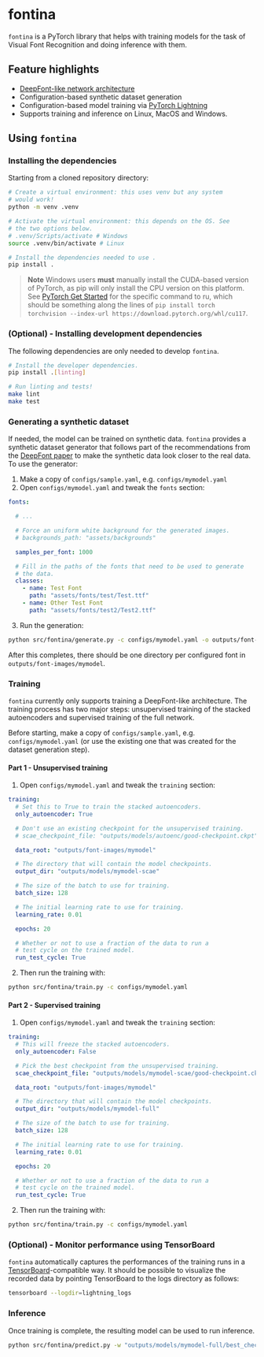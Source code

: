 # fontina
`fontina` is a PyTorch library that helps with training models for the task of Visual Font
Recognition and doing inference with them.

## Feature highlights

* [DeepFont-like network architecture](https://arxiv.org/pdf/1507.03196v1.pdf)
* Configuration-based synthetic dataset generation
* Configuration-based model training via [PyTorch Lightning](https://lightning.ai/pytorch-lightning)
* Supports training and inference on Linux, MacOS and Windows.

## Using `fontina`

### Installing the dependencies
Starting from a cloned repository directory:

```bash
# Create a virtual environment: this uses venv but any system
# would work!
python -m venv .venv

# Activate the virtual environment: this depends on the OS. See
# the two options below.
# .venv/Scripts/activate # Windows
source .venv/bin/activate # Linux

# Install the dependencies needed to use .
pip install .
```

> **Note**
Windows users **must** manually install the CUDA-based version of PyTorch, as pip will
only install the CPU version on this platform. See [PyTorch Get Started](https://pytorch.org/get-started/locally/)
for the specific command to ru, which should be something along the lines of `pip install torch torchvision --index-url https://download.pytorch.org/whl/cu117`.

### **(Optional)** - Installing development dependencies
The following dependencies are only needed to develop `fontina`.

```bash
# Install the developer dependencies.
pip install .[linting]

# Run linting and tests!
make lint
make test
```

### Generating a synthetic dataset
If needed, the model can be trained on synthetic data. `fontina` provides a synthetic
dataset generator that follows part of the recommendations from the [DeepFont paper](https://arxiv.org/pdf/1507.03196v1.pdf)
to make the synthetic data look closer to the real data. To use the generator:

1. Make a copy of `configs/sample.yaml`, e.g. `configs/mymodel.yaml`
2. Open `configs/mymodel.yaml` and tweak the `fonts` section:

```yaml
fonts:

  # ...

  # Force an uniform white background for the generated images.
  # backgrounds_path: "assets/backgrounds"

  samples_per_font: 1000

  # Fill in the paths of the fonts that need to be used to generate
  # the data.
  classes:
    - name: Test Font
      path: "assets/fonts/test/Test.ttf"
    - name: Other Test Font
      path: "assets/fonts/test2/Test2.ttf"
```

3. Run the generation:

```bash
python src/fontina/generate.py -c configs/mymodel.yaml -o outputs/font-images/mymodel
```

After this completes, there should be one directory per configured font in `outputs/font-images/mymodel`.

### Training
`fontina` currently only supports training a DeepFont-like architecture. The training process
has two major steps: unsupervised training of the stacked autoencoders and supervised training
of the full network.

Before starting, make a copy of `configs/sample.yaml`, e.g. `configs/mymodel.yaml` (or use the
existing one that was created for the dataset generation step).

#### Part 1 - Unsupervised training
1. Open `configs/mymodel.yaml` and tweak the `training` section:

```yaml
training:
  # Set this to True to train the stacked autoencoders.
  only_autoencoder: True

  # Don't use an existing checkpoint for the unsupervised training.
  # scae_checkpoint_file: "outputs/models/autoenc/good-checkpoint.ckpt"

  data_root: "outputs/font-images/mymodel"

  # The directory that will contain the model checkpoints.
  output_dir: "outputs/models/mymodel-scae"

  # The size of the batch to use for training.
  batch_size: 128

  # The initial learning rate to use for training.
  learning_rate: 0.01

  epochs: 20

  # Whether or not to use a fraction of the data to run a
  # test cycle on the trained model.
  run_test_cycle: True
```

2. Then run the training with:

```bash
python src/fontina/train.py -c configs/mymodel.yaml
```

#### Part 2 - Supervised training
1. Open `configs/mymodel.yaml` and tweak the `training` section:

```yaml
training:
  # This will freeze the stacked autoencoders.
  only_autoencoder: False

  # Pick the best checkpoint from the unsupervised training.
  scae_checkpoint_file: "outputs/models/mymodel-scae/good-checkpoint.ckpt"

  data_root: "outputs/font-images/mymodel"

  # The directory that will contain the model checkpoints.
  output_dir: "outputs/models/mymodel-full"

  # The size of the batch to use for training.
  batch_size: 128

  # The initial learning rate to use for training.
  learning_rate: 0.01

  epochs: 20

  # Whether or not to use a fraction of the data to run a
  # test cycle on the trained model.
  run_test_cycle: True
```

2. Then run the training with:

```bash
python src/fontina/train.py -c configs/mymodel.yaml
```

### **(Optional)** - Monitor performance using TensorBoard
`fontina` automatically captures the performances of the training runs in a [TensorBoard](https://www.tensorflow.org/tensorboard)-compatible
way. It should be possible to visualize the recorded data by pointing TensorBoard to the logs
directory as follows:

```bash
tensorboard --logdir=lightning_logs
```

### Inference
Once training is complete, the resulting model can be used to run inference.

```bash
python src/fontina/predict.py -w "outputs/models/mymodel-full/best_checkpoint.ckpt" -i "assets/images/test.png"
```
